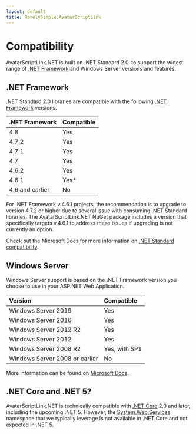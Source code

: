 ```yaml
---
layout: default
title: RarelySimple.AvatarScriptLink
---
```


# Compatibility

AvatarScriptLink.NET is built on .NET Standard 2.0. to support the widest range of [.NET Framework](https://docs.microsoft.com/en-us/dotnet/framework/) and Windows Server versions and features.

## .NET Framework

.NET Standard 2.0 libraries are compatible with the following [.NET Framework](https://docs.microsoft.com/en-us/dotnet/framework/) versions.

| .NET Framework | Compatible |
|:-------------- |:-----------|
| 4.8 | Yes |
| 4.7.2 | Yes |
| 4.7.1 | Yes |
| 4.7 | Yes |
| 4.6.2 | Yes |
| 4.6.1 | Yes* |
| 4.6 and earlier | No |

For .NET Framework v.4.6.1 projects, the recommendation is to upgrade to version 4.7.2 or higher due to several issue with consuming .NET Standard libraries. The AvatarScriptLink.NET NuGet package includes a version that specifically targets v.4.6.1 to address these issues if upgrading is not currently an option.

Check out the Microsoft Docs for more information on [.NET Standard compatibility](https://docs.microsoft.com/en-us/dotnet/standard/net-standard).

## Windows Server

Windows Server support is based on the .NET Framework version you choose to use in your ASP.NET Web Application.

| Version | Compatible |
|:--------|:-----------|
| Windows Server 2019 | Yes |
| Windows Server 2016 | Yes |
| Windows Server 2012 R2 | Yes |
| Windows Server 2012 | Yes |
| Windows Server 2008 R2 | Yes, with SP1 |
| Windows Server 2008 or earlier | No |

More information can be found on [Microsoft Docs](https://docs.microsoft.com/en-us/dotnet/framework/get-started/system-requirements).

## .NET Core and .NET 5?

AvatarScriptLink.NET is technically compatible with [.NET Core](https://docs.microsoft.com/en-us/dotnet/core/) 2.0 and later, including the upcoming .NET 5. However, the [System.Web.Services](https://docs.microsoft.com/en-us/dotnet/api/system.web.services?view=netframework-4.8) namespace that we typically leverage is not available in .NET Core and not expected in .NET 5. 